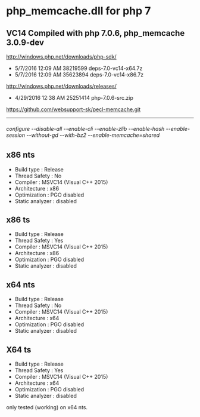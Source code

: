 # php_memcache.dll for php 7 
## VC14 Compiled with php 7.0.6, php_memcache 3.0.9-dev

http://windows.php.net/downloads/php-sdk/
 - 5/7/2016 12:09 AM     38219599 deps-7.0-vc14-x64.7z
 - 5/7/2016 12:09 AM     35623894 deps-7.0-vc14-x86.7z

http://windows.php.net/downloads/releases/
 - 4/29/2016 12:38 AM     25251414 php-7.0.6-src.zip

https://github.com/websupport-sk/pecl-memcache.git

-----

###### configure --disable-all --enable-cli --enable-zlib --enable-hash --enable-session --without-gd --with-bz2 --enable-memcache=shared

## x86 nts
 - Build type       : Release
 - Thread Safety    : No
 - Compiler         : MSVC14 (Visual C++ 2015)
 - Architecture     : x86
 - Optimization     : PGO disabled
 - Static analyzer  : disabled

## x86 ts
 - Build type       : Release
 - Thread Safety    : Yes
 - Compiler         : MSVC14 (Visual C++ 2015)
 - Architecture     : x86
 - Optimization     : PGO disabled
 - Static analyzer  : disabled

## x64 nts
 - Build type       : Release
 - Thread Safety    : No
 - Compiler         : MSVC14 (Visual C++ 2015)
 - Architecture     : x64
 - Optimization     : PGO disabled
 - Static analyzer  : disabled

## X64 ts
 - Build type       : Release
 - Thread Safety    : Yes
 - Compiler         : MSVC14 (Visual C++ 2015)
 - Architecture     : x64
 - Optimization     : PGO disabled
 - Static analyzer  : disabled

only tested (working) on x64 nts.